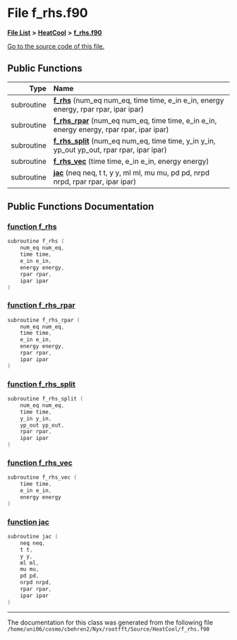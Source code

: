 
# File f\_rhs.f90


[**File List**](files.md) **>** [**HeatCool**](dir_8c890215953ac09098af8cb94c8b9fc0.md) **>** [**f\_rhs.f90**](f__rhs_8f90.md)

[Go to the source code of this file.](f__rhs_8f90_source.md)


















## Public Functions

| Type | Name |
| ---: | :--- |
|  subroutine | [**f\_rhs**](f__rhs_8f90.md#function-f-rhs) (num\_eq num\_eq, time time, e\_in e\_in, energy energy, rpar rpar, ipar ipar) <br> |
|  subroutine | [**f\_rhs\_rpar**](f__rhs_8f90.md#function-f-rhs-rpar) (num\_eq num\_eq, time time, e\_in e\_in, energy energy, rpar rpar, ipar ipar) <br> |
|  subroutine | [**f\_rhs\_split**](f__rhs_8f90.md#function-f-rhs-split) (num\_eq num\_eq, time time, y\_in y\_in, yp\_out yp\_out, rpar rpar, ipar ipar) <br> |
|  subroutine | [**f\_rhs\_vec**](f__rhs_8f90.md#function-f-rhs-vec) (time time, e\_in e\_in, energy energy) <br> |
|  subroutine | [**jac**](f__rhs_8f90.md#function-jac) (neq neq, t t, y y, ml ml, mu mu, pd pd, nrpd nrpd, rpar rpar, ipar ipar) <br> |








## Public Functions Documentation


### <a href="#function-f-rhs" id="function-f-rhs">function f\_rhs </a>


```cpp
subroutine f_rhs (
    num_eq num_eq,
    time time,
    e_in e_in,
    energy energy,
    rpar rpar,
    ipar ipar
) 
```



### <a href="#function-f-rhs-rpar" id="function-f-rhs-rpar">function f\_rhs\_rpar </a>


```cpp
subroutine f_rhs_rpar (
    num_eq num_eq,
    time time,
    e_in e_in,
    energy energy,
    rpar rpar,
    ipar ipar
) 
```



### <a href="#function-f-rhs-split" id="function-f-rhs-split">function f\_rhs\_split </a>


```cpp
subroutine f_rhs_split (
    num_eq num_eq,
    time time,
    y_in y_in,
    yp_out yp_out,
    rpar rpar,
    ipar ipar
) 
```



### <a href="#function-f-rhs-vec" id="function-f-rhs-vec">function f\_rhs\_vec </a>


```cpp
subroutine f_rhs_vec (
    time time,
    e_in e_in,
    energy energy
) 
```



### <a href="#function-jac" id="function-jac">function jac </a>


```cpp
subroutine jac (
    neq neq,
    t t,
    y y,
    ml ml,
    mu mu,
    pd pd,
    nrpd nrpd,
    rpar rpar,
    ipar ipar
) 
```



------------------------------
The documentation for this class was generated from the following file `/home/uni06/cosmo/cbehren2/Nyx/rootfft/Source/HeatCool/f_rhs.f90`